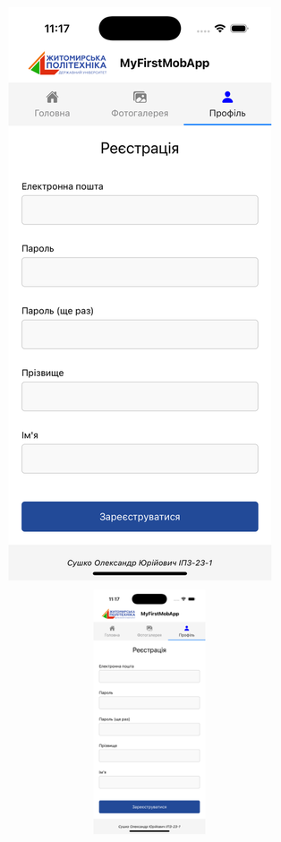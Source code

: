 ![Image alt](https://github.com/olexandryipz/mob-dev-lab1/raw/main/images/simulator_screenshot_4EAF1AE4-BCBD-42AE-99AB-867D9355BD64.png)

<p align="center">
 <img width="200px" src="images/simulator_screenshot_4EAF1AE4-BCBD-42AE-99AB-867D9355BD64.png" alt="qr"/>
</p>

